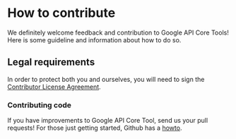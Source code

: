 # How to contribute

We definitely welcome feedback and contribution to Google API Core Tools! Here
is some guideline and information about how to do so.

## Legal requirements

In order to protect both you and ourselves, you will need to sign the
[Contributor License Agreement](https://cla.developers.google.com/clas).

### Contributing code
If you have improvements to Google API Core Tool, send us your pull requests!
For those just getting started, Github has a [howto](https://help.github.com/articles/using-pull-requests/).